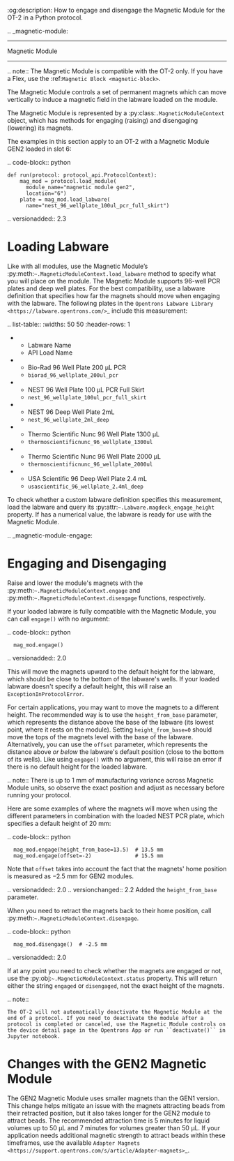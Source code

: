 :og:description: How to engage and disengage the Magnetic Module for the OT-2 in a Python protocol.

.. _magnetic-module:

***************
Magnetic Module
***************

.. note::
   The Magnetic Module is compatible with the OT-2 only. If you have a Flex, use the :ref:`Magnetic Block <magnetic-block>`.

The Magnetic Module controls a set of permanent magnets which can move vertically to induce a magnetic field in the labware loaded on the module.

The Magnetic Module is represented by a :py:class:`.MagneticModuleContext` object, which has methods for engaging (raising) and disengaging (lowering) its magnets.

The examples in this section apply to an OT-2 with a Magnetic Module GEN2 loaded in slot 6:

.. code-block:: python

    def run(protocol: protocol_api.ProtocolContext):
        mag_mod = protocol.load_module(
          module_name="magnetic module gen2",
          location="6")
        plate = mag_mod.load_labware(
          name="nest_96_wellplate_100ul_pcr_full_skirt")

.. versionadded:: 2.3

Loading Labware
===============

Like with all modules, use the Magnetic Module’s :py:meth:`~.MagneticModuleContext.load_labware` method to specify what you will place on the module. The Magnetic Module supports 96-well PCR plates and deep well plates. For the best compatibility, use a labware definition that specifies how far the magnets should move when engaging with the labware. The following plates in the `Opentrons Labware Library <https://labware.opentrons.com/>`_ include this measurement:

.. list-table::
   :widths: 50 50
   :header-rows: 1

   * - Labware Name
     - API Load Name
   * - Bio-Rad 96 Well Plate 200 µL PCR
     - ``biorad_96_wellplate_200ul_pcr``
   * - NEST 96 Well Plate 100 µL PCR Full Skirt
     - ``nest_96_wellplate_100ul_pcr_full_skirt``
   * - NEST 96 Deep Well Plate 2mL
     - ``nest_96_wellplate_2ml_deep``
   * - Thermo Scientific Nunc 96 Well Plate 1300 µL
     - ``thermoscientificnunc_96_wellplate_1300ul``
   * - Thermo Scientific Nunc 96 Well Plate 2000 µL
     - ``thermoscientificnunc_96_wellplate_2000ul``
   * - USA Scientific 96 Deep Well Plate 2.4 mL
     - ``usascientific_96_wellplate_2.4ml_deep``

To check whether a custom labware definition specifies this measurement, load the labware and query its :py:attr:`~.Labware.magdeck_engage_height` property. If has a numerical value, the labware is ready for use with the Magnetic Module.

.. _magnetic-module-engage:

Engaging and Disengaging
========================

Raise and lower the module's magnets with the  :py:meth:`~.MagneticModuleContext.engage` and :py:meth:`~.MagneticModuleContext.disengage` functions, respectively.

If your loaded labware is fully compatible with the Magnetic Module, you can call ``engage()`` with no argument:

  .. code-block:: python

      mag_mod.engage()

  .. versionadded:: 2.0

This will move the magnets upward to the default height for the labware, which should be close to the bottom of the labware's wells. If your loaded labware doesn't specify a default height, this will raise an ``ExceptionInProtocolError``.

For certain applications, you may want to move the magnets to a different height. The recommended way is to use the ``height_from_base`` parameter, which represents the distance above the base of the labware (its lowest point, where it rests on the module). Setting ``height_from_base=0`` should move the tops of the magnets level with the base of the labware. Alternatively, you can use the ``offset`` parameter, which represents the distance above *or below* the labware's default position (close to the bottom of its wells). Like using ``engage()`` with no argument, this will raise an error if there is no default height for the loaded labware.

.. note::
    There is up to 1 mm of manufacturing variance across Magnetic Module units, so observe the exact position and adjust as necessary before running your protocol.

Here are some examples of where the magnets will move when using the different parameters in combination with the loaded NEST PCR plate, which specifies a default height of 20 mm:

  .. code-block:: python

      mag_mod.engage(height_from_base=13.5)  # 13.5 mm
      mag_mod.engage(offset=-2)              # 15.5 mm

Note that ``offset`` takes into account the fact that the magnets' home position is measured as −2.5 mm for GEN2 modules.

  .. versionadded:: 2.0
  .. versionchanged:: 2.2
     Added the ``height_from_base`` parameter.

When you need to retract the magnets back to their home position, call :py:meth:`~.MagneticModuleContext.disengage`.

  .. code-block:: python

      mag_mod.disengage()  # -2.5 mm

.. versionadded:: 2.0

If at any point you need to check whether the magnets are engaged or not, use the :py:obj:`~.MagneticModuleContext.status` property. This will return either the string ``engaged`` or ``disengaged``, not the exact height of the magnets.

.. note::

    The OT-2 will not automatically deactivate the Magnetic Module at the end of a protocol. If you need to deactivate the module after a protocol is completed or canceled, use the Magnetic Module controls on the device detail page in the Opentrons App or run ``deactivate()`` in Jupyter notebook.

Changes with the GEN2 Magnetic Module
=====================================

The GEN2 Magnetic Module uses smaller magnets than the GEN1 version. This change helps mitigate an issue with the magnets attracting beads from their retracted position, but it also takes longer for the GEN2 module to attract beads. The recommended attraction time is 5 minutes for liquid volumes up to 50 µL and 7 minutes for volumes greater than 50 µL. If your application needs additional magnetic strength to attract beads within these timeframes, use the available `Adapter Magnets <https://support.opentrons.com/s/article/Adapter-magnets>`_.

